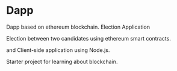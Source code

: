 # Dapp

Dapp based on ethereum blockchain. Election Application

Election between two candidates using ethereum smart contracts.

and Client-side application using Node.js.

Starter project for learning about blockchain.

